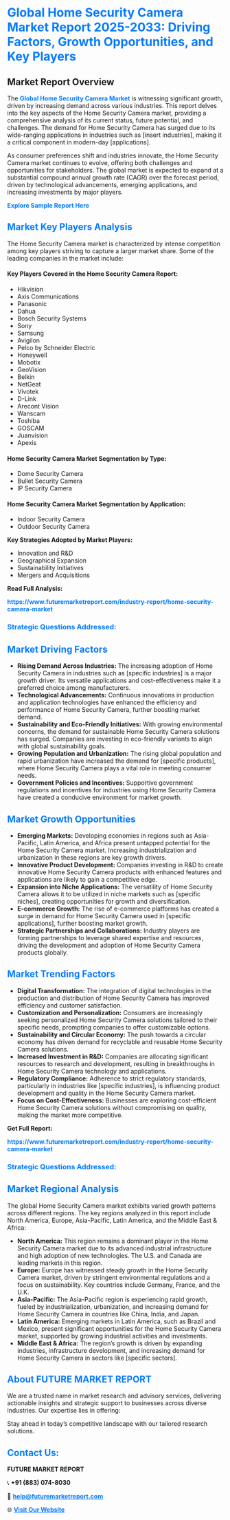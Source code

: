 <h1 style="color: #007BFF;">Global Home Security Camera Market Report 2025-2033: Driving Factors, Growth Opportunities, and Key Players</h1>

<section id="overview">
<h2>Market Report Overview</h2>
<p>The <a href="https://www.futuremarketreport.com/industry-report/home-security-camera-market" style="color: #007BFF; text-decoration: none;"><strong>Global Home Security Camera Market</strong></a> is witnessing significant growth, driven by increasing demand across various industries. This report delves into the key aspects of the Home Security Camera market, providing a comprehensive analysis of its current status, future potential, and challenges. The demand for Home Security Camera has surged due to its wide-ranging applications in industries such as [insert industries], making it a critical component in modern-day [applications].</p>
<p>As consumer preferences shift and industries innovate, the Home Security Camera market continues to evolve, offering both challenges and opportunities for stakeholders. The global market is expected to expand at a substantial compound annual growth rate (CAGR) over the forecast period, driven by technological advancements, emerging applications, and increasing investments by major players.</p>
</section>

<section id="overview">
<p><a href="https://www.futuremarketreport.com/request-sample/reportId=42996" style="color: #007BFF; text-decoration: none;"><strong>Explore Sample Report Here</strong></a></p>
</section>

<section id="key-players">
<h2 style="color: #007BFF;">Market Key Players Analysis</h2>
<p>The Home Security Camera market is characterized by intense competition among key players striving to capture a larger market share. Some of the leading companies in the market include:</p>
<h4>Key Players Covered in the Home Security Camera Report:</h4>
<ul><li>Hikvision</li><li>Axis Communications</li><li>Panasonic</li><li>Dahua</li><li>Bosch Security Systems</li><li>Sony</li><li>Samsung</li><li>Avigilon</li><li>Pelco by Schneider Electric</li><li>Honeywell</li><li>Mobotix</li><li>GeoVision</li><li>Belkin</li><li>NetGeat</li><li>Vivotek</li><li>D-Link</li><li>Arecont Vision</li><li>Wanscam</li><li>Toshiba</li><li>GOSCAM</li><li>Juanvision</li><li>Apexis</li></ul>
<h4>Home Security Camera Market Segmentation by Type:</h4>
<ul><li>Dome Security Camera</li><li>Bullet Security Camera</li><li>IP Security Camera</li></ul>

<h4>Home Security Camera Market Segmentation by Application:</h4>
<ul><li>Indoor Security Camera</li><li>Outdoor Security Camera</li></ul>
<p><strong>Key Strategies Adopted by Market Players:</strong></p>
<ul>
<li>Innovation and R&D</li>
<li>Geographical Expansion</li>
<li>Sustainability Initiatives</li>
<li>Mergers and Acquisitions</li>
</ul>
</section>

<section>
<p><strong>Read Full Analysis: </strong></p><a href="https://www.futuremarketreport.com/industry-report/home-security-camera-market" style="color: #007BFF; text-decoration: none;"><strong>https://www.futuremarketreport.com/industry-report/home-security-camera-market</strong></a>
<h3 style="color: #007BFF;">Strategic Questions Addressed:</h3>
</section>

<section id="driving-factors">
<h2 style="color: #007BFF;">Market Driving Factors</h2>
<ul>
<li><strong>Rising Demand Across Industries:</strong> The increasing adoption of Home Security Camera in industries such as [specific industries] is a major growth driver. Its versatile applications and cost-effectiveness make it a preferred choice among manufacturers.</li>
<li><strong>Technological Advancements:</strong> Continuous innovations in production and application technologies have enhanced the efficiency and performance of Home Security Camera, further boosting market demand.</li>
<li><strong>Sustainability and Eco-Friendly Initiatives:</strong> With growing environmental concerns, the demand for sustainable Home Security Camera solutions has surged. Companies are investing in eco-friendly variants to align with global sustainability goals.</li>
<li><strong>Growing Population and Urbanization:</strong> The rising global population and rapid urbanization have increased the demand for [specific products], where Home Security Camera plays a vital role in meeting consumer needs.</li>
<li><strong>Government Policies and Incentives:</strong> Supportive government regulations and incentives for industries using Home Security Camera have created a conducive environment for market growth.</li>
</ul>
</section>

<section id="growth-opportunities">
<h2 style="color: #007BFF;">Market Growth Opportunities</h2>
<ul>
<li><strong>Emerging Markets:</strong> Developing economies in regions such as Asia-Pacific, Latin America, and Africa present untapped potential for the Home Security Camera market. Increasing industrialization and urbanization in these regions are key growth drivers.</li>
<li><strong>Innovative Product Development:</strong> Companies investing in R&D to create innovative Home Security Camera products with enhanced features and applications are likely to gain a competitive edge.</li>
<li><strong>Expansion into Niche Applications:</strong> The versatility of Home Security Camera allows it to be utilized in niche markets such as [specific niches], creating opportunities for growth and diversification.</li>
<li><strong>E-commerce Growth:</strong> The rise of e-commerce platforms has created a surge in demand for Home Security Camera used in [specific applications], further boosting market growth.</li>
<li><strong>Strategic Partnerships and Collaborations:</strong> Industry players are forming partnerships to leverage shared expertise and resources, driving the development and adoption of Home Security Camera products globally.</li>
</ul>
</section>

<section id="trending-factors">
<h2 style="color: #007BFF;">Market Trending Factors</h2>
<ul>
<li><strong>Digital Transformation:</strong> The integration of digital technologies in the production and distribution of Home Security Camera has improved efficiency and customer satisfaction.</li>
<li><strong>Customization and Personalization:</strong> Consumers are increasingly seeking personalized Home Security Camera solutions tailored to their specific needs, prompting companies to offer customizable options.</li>
<li><strong>Sustainability and Circular Economy:</strong> The push towards a circular economy has driven demand for recyclable and reusable Home Security Camera solutions.</li>
<li><strong>Increased Investment in R&D:</strong> Companies are allocating significant resources to research and development, resulting in breakthroughs in Home Security Camera technology and applications.</li>
<li><strong>Regulatory Compliance:</strong> Adherence to strict regulatory standards, particularly in industries like [specific industries], is influencing product development and quality in the Home Security Camera market.</li>
<li><strong>Focus on Cost-Effectiveness:</strong> Businesses are exploring cost-efficient Home Security Camera solutions without compromising on quality, making the market more competitive.</li>
</ul>
</section>

<section>
<p><strong>Get Full Report: </strong></p><a href="https://www.futuremarketreport.com/industry-report/home-security-camera-market" style="color: #007BFF; text-decoration: none;"><strong>https://www.futuremarketreport.com/industry-report/home-security-camera-market</strong></a>
<h3 style="color: #007BFF;">Strategic Questions Addressed:</h3>
</section>


<section id="regional-analysis">
<h2 style="color: #007BFF;">Market Regional Analysis</h2>
<p>The global Home Security Camera market exhibits varied growth patterns across different regions. The key regions analyzed in this report include North America, Europe, Asia-Pacific, Latin America, and the Middle East & Africa:</p>
<ul>
<li><strong>North America:</strong> This region remains a dominant player in the Home Security Camera market due to its advanced industrial infrastructure and high adoption of new technologies. The U.S. and Canada are leading markets in this region.</li>
<li><strong>Europe:</strong> Europe has witnessed steady growth in the Home Security Camera market, driven by stringent environmental regulations and a focus on sustainability. Key countries include Germany, France, and the U.K.</li>
<li><strong>Asia-Pacific:</strong> The Asia-Pacific region is experiencing rapid growth, fueled by industrialization, urbanization, and increasing demand for Home Security Camera in countries like China, India, and Japan.</li>
<li><strong>Latin America:</strong> Emerging markets in Latin America, such as Brazil and Mexico, present significant opportunities for the Home Security Camera market, supported by growing industrial activities and investments.</li>
<li><strong>Middle East & Africa:</strong> The region’s growth is driven by expanding industries, infrastructure development, and increasing demand for Home Security Camera in sectors like [specific sectors].</li>
</ul>
</section>

<footer>
<h2 style="color: #007BFF;">About FUTURE MARKET REPORT</h2>
<p>We are a trusted name in market research and advisory services, delivering actionable insights and strategic support to businesses across diverse industries. Our expertise lies in offering:</p>

<p>Stay ahead in today’s competitive landscape with our tailored research solutions.</p>

<h2 style="color: #007BFF;">Contact Us:</h2>
<p><strong>FUTURE MARKET REPORT</strong></p>
<p>📞 <strong>+91 (883) 074-8030</strong></p>
<p>📧 <strong><a href="mailto:help@futuremarketreport.com" style="color: #007BFF;">help@futuremarketreport.com</a></strong></p>
<p>🌐 <strong><a href="https://www.futuremarketreport.com/" style="color: #007BFF;">Visit Our Website</a></strong></p>
</footer>